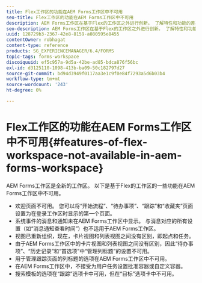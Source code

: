 ```yaml
---
title: Flex工作区的功能在AEM Forms工作区中不可用
seo-title: Flex工作区的功能在AEM Forms工作区中不可用
description: AEM Forms工作区在基于Flex的工作区之外进行创新。 了解特性和功能的差异。
seo-description: AEM Forms工作区在基于Flex的工作区之外进行创新。 了解特性和功能的差异。
uuid: 128729b3-2367-42e8-8159-a080595e8455
contentOwner: robhagat
content-type: reference
products: SG_EXPERIENCEMANAGER/6.4/FORMS
topic-tags: forms-workspace
discoiquuid: ef5c957a-9d5a-42be-ad85-bdca876f56bc
exl-id: d3125110-1098-413b-ba09-50c182797d27
source-git-commit: bd94d3949f0117aa3e1c9f0e84f7293a5d6b03b4
workflow-type: tm+mt
source-wordcount: '243'
ht-degree: 0%

---
```


# Flex工作区的功能在AEM Forms工作区中不可用{#features-of-flex-workspace-not-available-in-aem-forms-workspace}

AEM Forms工作区是全新的工作区。 以下是基于Flex的工作区的一些功能在AEM Forms工作区中不可用。

* 欢迎页面不可用。 您可以将“开始流程”、“待办事项”、“跟踪”和“收藏夹”页面设置为在登录工作区时显示的第一个页面。
* 系统事件的消息和通知未在AEM Forms工作区中显示。 与消息对应的所有设置（如“消息通知查看时间”）也不适用于AEM Forms工作区。
* 视图已重新组织，现在，卡片视图和列表视图之间没有区别，即起点和任务。
* 由于AEM Forms工作区中的卡片视图和列表视图之间没有区别，因此“待办事项”、“历史记录”和“首选项”中“管理列标题”的设置不可用。
* 用于管理跟踪页面的列标题的选项在AEM Forms工作区中不可用。
* 在AEM Forms工作区中，不接受为用户任务设置批准容器或自定义容器。
* 搜索模板的选项在“跟踪”选项卡中可用，但在“目标”选项卡中不可用。
